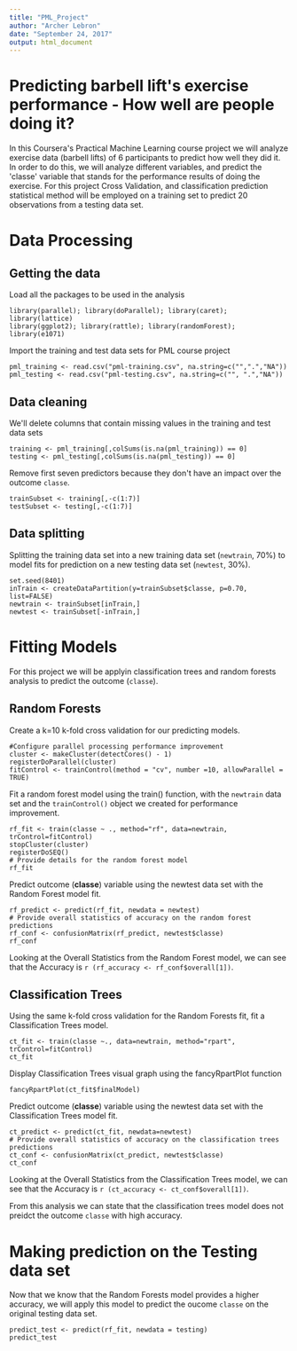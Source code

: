 ```yaml
---
title: "PML_Project"
author: "Archer Lebron"
date: "September 24, 2017"
output: html_document
---
```

# Predicting barbell lift's exercise performance - How well are people doing it?
In this Coursera's Practical Machine Learning course project we will analyze exercise data (barbell lifts) of 6 participants to predict how well they did it.  In order to do this, we will analyze different variables, and predict the 'classe' variable that stands for the performance results of doing the exercise.  For this project Cross Validation, and classification prediction statistical method will be employed on a training set to predict 20 observations from a testing data set.

# Data Processing
## Getting the data
Load all the packages to be used in the analysis
```{r}
library(parallel); library(doParallel); library(caret); library(lattice)
library(ggplot2); library(rattle); library(randomForest); library(e1071)
```

Import the training and test data sets for PML course project
```{r}
pml_training <- read.csv("pml-training.csv", na.string=c("",".","NA"))
pml_testing <- read.csv("pml-testing.csv", na.string=c("", ".","NA"))
```


## Data cleaning
We'll delete columns that contain missing values in the training and test data sets
``` {r }
training <- pml_training[,colSums(is.na(pml_training)) == 0]
testing <- pml_testing[,colSums(is.na(pml_testing)) == 0]
```

Remove first seven predictors because they don't have an impact over the outcome `classe`.
```{r}
trainSubset <- training[,-c(1:7)]
testSubset <- testing[,-c(1:7)]
```


## Data splitting
Splitting the training data set into a new training data set (`newtrain`, 70%) to model fits for prediction on a new testing data set (`newtest`, 30%).
``` {r}
set.seed(8401)
inTrain <- createDataPartition(y=trainSubset$classe, p=0.70, list=FALSE)
newtrain <- trainSubset[inTrain,]
newtest <- trainSubset[-inTrain,]
```

# Fitting Models
For this project we will be applyin classification trees and random forests analysis to predict the outcome (`classe`).

## Random Forests
Create a k=10 k-fold cross validation for our predicting models. 
```{r}
#Configure parallel processing performance improvement
cluster <- makeCluster(detectCores() - 1)
registerDoParallel(cluster)
fitControl <- trainControl(method = "cv", number =10, allowParallel = TRUE)
```

Fit a random forest model using the train() function, with the `newtrain` data set and the `trainControl()` object we created for performance improvement.
``` {r}
rf_fit <- train(classe ~ ., method="rf", data=newtrain, trControl=fitControl)
stopCluster(cluster)
registerDoSEQ()
# Provide details for the random forest model
rf_fit
```

Predict outcome (**classe**) variable using the newtest data set with the Random Forest model fit.
``` {r}
rf_predict <- predict(rf_fit, newdata = newtest)
# Provide overall statistics of accuracy on the random forest predictions
rf_conf <- confusionMatrix(rf_predict, newtest$classe)
rf_conf
```

Looking at the Overall Statistics from the Random Forest model, we can see that the Accuracy is `r (rf_accuracy <- rf_conf$overall[1])`.

## Classification Trees
Using the same k-fold cross validation for the Random Forests fit, fit a Classification Trees model.
``` {r}
ct_fit <- train(classe ~., data=newtrain, method="rpart", trControl=fitControl)
ct_fit
```

Display Classification Trees visual graph using the fancyRpartPlot function
``` {r}
fancyRpartPlot(ct_fit$finalModel)
```

Predict outcome (**classe**) variable using the newtest data set with the Classification Trees model fit.
```{r}
ct_predict <- predict(ct_fit, newdata=newtest)
# Provide overall statistics of accuracy on the classification trees predictions
ct_conf <- confusionMatrix(ct_predict, newtest$classe)
ct_conf
```

Looking at the Overall Statistics from the Classification Trees model, we can see that the Accuracy is `r (ct_accuracy <- ct_conf$overall[1])`.

From this analysis we can state that the classification trees model does not preidct the outcome `classe` with high accuracy.

# Making prediction on the Testing data set
Now that we know that the Random Forests model provides a higher accuracy, we will apply this model to predict the oucome `classe` on the original testing data set.
``` {r}
predict_test <- predict(rf_fit, newdata = testing)
predict_test
```
